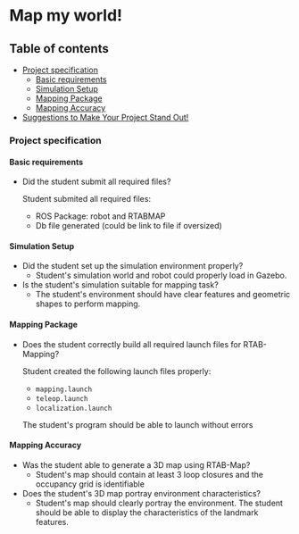 # Map my world!

## Table of contents
* [Project specification](#project-specification)
  * [Basic requirements](#basic-requirements)
  * [Simulation Setup](#simulation-setup)
  * [Mapping Package](#mapping-package)
  * [Mapping Accuracy](#mapping-accuracy)
* [Suggestions to Make Your Project Stand Out!](#suggestions-to-make-your-project-stand-out)

### Project specification
#### Basic requirements
* Did the student submit all required files?

  Student submited all required files:
  * ROS Package: robot and RTABMAP
  * Db file generated (could be link to file if oversized)

#### Simulation Setup
* Did the student set up the simulation environment properly?
  * Student's simulation world and robot could properly load in Gazebo.
* Is the student's simulation suitable for mapping task?
  * The student's environment should have clear features and geometric shapes to perform mapping.

#### Mapping Package
* Does the student correctly build all required launch files for RTAB-Mapping?

  Student created the following launch files properly:
  * `mapping.launch`
  * `teleop.launch`
  * `localization.launch`

  The student's program should be able to launch without errors

#### Mapping Accuracy
* Was the student able to generate a 3D map using RTAB-Map?
  * Student's map should contain at least 3 loop closures and the occupancy grid is identifiable
* Does the student's 3D map portray environment characteristics?
  * Student's map should clearly portray the environment. The student should be able to display the characteristics of the landmark features.
